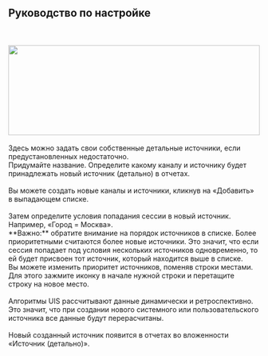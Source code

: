 ## Руководство по настройке
<br>
<br>
<img src="thumbnail.svg" alt="" width="100%" height="180px"/>
<br>
<br>
Здесь можно задать свои собственные детальные источники, если предустановленных недостаточно.
<br>
Придумайте название. Определите какому каналу и источнику будет принадлежать новый источник (детально) в отчетах. 
<br>
<br>
<Alert>Вы можете создать новые каналы и источники, кликнув на «Добавить» в выпадающем списке.</Alert>
<br>
<br>
Затем определите условия попадания сессии в новый источник. Например, «Город = Москва». 
<br>
**Важно:** обратите внимание на порядок источников в списке. Более приоритетными считаются более новые источники. Это значит, что если сессия попадает под условия нескольких источников одновременно, то ей будет присвоен тот источник, который находится выше в списке. 
<br>
Вы можете изменить приоритет источников, поменяв строки местами. Для этого зажмите иконку в начале нужной строки и перетащите строку на новое место. 
<br>
<br>
<Alert>Алгоритмы UIS рассчитывают данные динамически и ретроспективно. Это значит, что при создании нового системного или пользовательского источника все данные будут перерасчитаны.</Alert>
<br>
<br>
Новый созданный источник появится в отчетах во вложенности «Источник (детально)».
